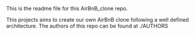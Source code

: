 This is the readme file for this AirBnB_clone repo.

This projects aims to create our own AirBnB clone following a
well defined architecture. The authors of this repo can be found at ./AUTHORS

